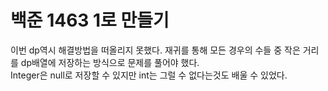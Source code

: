 # 백준 1463 1로 만들기

이번 dp역시 해결방법을 떠올리지 못했다. 재귀를 통해 모든 경우의 수들 중 작은 거리를 dp배열에 저장하는 방식으로 문제를 풀어야 했다.<br>
Integer은 null로 저장할 수 있지만 int는 그럴 수 없다는것도 배울 수 있었다.

